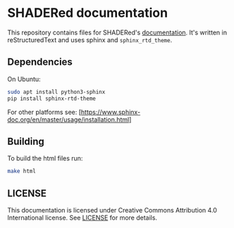 # SHADERed documentation

This repository contains files for SHADERed's [documentation](docs.shadered.org). It's written in reStructuredText and uses sphinx and `sphinx_rtd_theme`.

## Dependencies

On Ubuntu:

```bash
sudo apt install python3-sphinx
pip install sphinx-rtd-theme
```

For other platforms see: [https://www.sphinx-doc.org/en/master/usage/installation.html]

## Building

To build the html files run:

```bash
make html
```

## LICENSE

This documentation is licensed under Creative Commons Attribution 4.0 International license. See [LICENSE](./LICENSE) for more details.